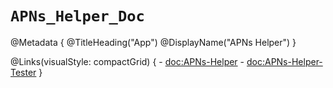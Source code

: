 # ``APNs_Helper_Doc``

@Metadata {
    @TitleHeading("App")
    @DisplayName("APNs Helper")
}

@Links(visualStyle: compactGrid) {
    - <doc:APNs-Helper>
    - <doc:APNs-Helper-Tester>
}
